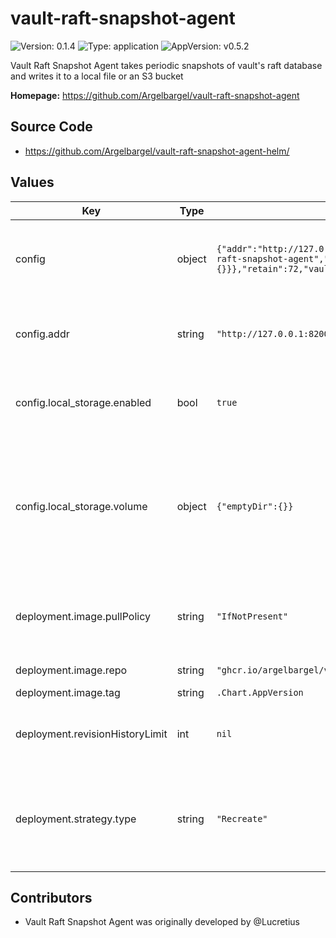 # vault-raft-snapshot-agent

![Version: 0.1.4](https://img.shields.io/badge/Version-0.1.4-informational?style=flat-square) ![Type: application](https://img.shields.io/badge/Type-application-informational?style=flat-square) ![AppVersion: v0.5.2](https://img.shields.io/badge/AppVersion-v0.5.2-informational?style=flat-square)

Vault Raft Snapshot Agent takes periodic snapshots of vault's raft database and writes it to a local file or an S3 bucket

**Homepage:** <https://github.com/Argelbargel/vault-raft-snapshot-agent>

## Source Code

* <https://github.com/Argelbargel/vault-raft-snapshot-agent-helm/>

## Values

| Key | Type | Default | Description |
|-----|------|---------|-------------|
| config | object | `{"addr":"http://127.0.0.1:8200","frequency":"1h","k8s_auth_path":"kubernetes","k8s_auth_role":"vault-raft-snapshot-agent","local_storage":{"enabled":true,"volume":{"emptyDir":{}}},"retain":72,"vault_auth_method":"k8s"}` | Defines the contents of the configuration-file for vault-raft-snapshot-agent.    Except for `local_storage` the keys and values are the same as in the agents    [configuration file](https://github.com/Argelbargel/vault-raft-snapshot-agent) |
| config.addr | string | `"http://127.0.0.1:8200"` | Url to the vault-API on the *leader* of your vault-cluster, e.g. `https?://vault-active.<vault-namespace>.svc.cluster.local:<vault-server service-port>` |
| config.local_storage.enabled | bool | `true` | Enables/disables the local storage of snaphots.    If disabled the corresponding volume and volume-mounts will not be created |
| config.local_storage.volume | object | `{"emptyDir":{}}` | Defines the kind of volume used to store the snapshots locally.    If you specify `persistentVolumeClaim` the chart can generate the    PVC for you. Just specify the claim as you would [normally do](https://kubernetes.io/docs/concepts/storage/persistent-volumes/#claims-as-volumes)    and add the property `create: true` and the relevant properties of your [PersistentVolumeClaimSpec]()    as key of `persistentVolumeClaim`. |
| deployment.image.pullPolicy | string | `"IfNotPresent"` | New releases of vault-raft-snapshot-agent always change the    `.Chart.AppVersion` of this chart thus must only be changed    if you use another repository than above |
| deployment.image.repo | string | `"ghcr.io/argelbargel/vault-raft-snapshot-agent"` | Image that is deployed (change e.q. for private registry-proxy) |
| deployment.image.tag | string | `.Chart.AppVersion` | the image's tag |
| deployment.revisionHistoryLimit | int | `nil` | see [kubernetes docs](https://kubernetes.io/docs/concepts/workloads/controllers/deployment/#clean-up-policy)    You might want to change this to a small value to avoid cluttering up the    UI of a Continuous Delivery Tool like Argo-CD |
| deployment.strategy.type | string | `"Recreate"` | Update-strategy for the agent's pods    `Recreate` guarantees that no two snapshots get taken at the same time    `RollingUpdate` ensures that there's always one instance of the agent running |

## Contributors
- Vault Raft Snapshot Agent was originally developed by @Lucretius